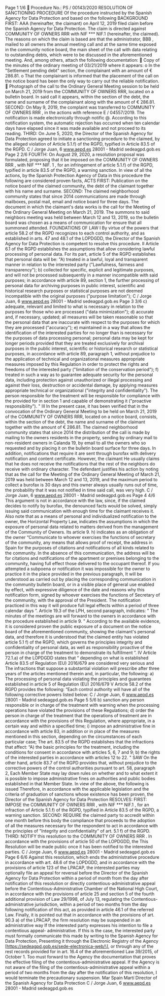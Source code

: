Page 1
1/6
 Procedure No.: PS / 00143/2020
RESOLUTION OF SANCTIONING PROCEDURE
Of the procedure instructed by the Spanish Agency for Data Protection and
based on the following
BACKGROUND
FIRST: AAA (hereinafter, the claimant) on April 12, 2019 filed
claim before the Spanish Agency for Data Protection. The claim is
directed against COMMUNITY OF OWNERS RRR with NIF \*\*\* NIF.1 (hereinafter,
the claimed).
The reasons on which the claim is based are that the administrator, BBB , mailed to
all owners the annual meeting call and at the same time exposed in the
community notice board, the main sheet of the call with data
relating to outstanding debts, which were to be discussed in the
aforementioned meeting.
And, among others, attach the following documentation:
 Copy of the minutes of the ordinary meeting of 03/21/2019 where it appears:
o In the "Settlement pending debt" section, the complainant
with an amount of € 286.81.
o That the complainant is informed that the placement of the call
on the notice board has been the only way to carry out the
reliable notification.
 Photograph of the call to the Ordinary General Meeting session to be held
on March 21, 2019 from the COMMUNITY OF OWNERS RRR,
located on a bulletin board. In said call it appears, within the
section of the debt, the name and surname of the complainant along with the amount
of € 286.81.
SECOND: On May 9, 2019, the complaint was transferred to
COMMUNITY OF OWNERS RRR , in the actions with reference
E / 04557/2019. The notification is made electronically through notific @.
According to this notification system, the automatic rejection has occurred when
ten calendar days have elapsed since it was made available and not proceed to its
reading.
THIRD: On June 5, 2020, the Director of the Spanish Agency for
Data Protection agreed to initiate a sanctioning procedure to the claimed, by the
alleged violation of Article 5.1.f) of the RGPD, typified in Article 83.5 of the
RGPD.
C / Jorge Juan, 6
www.aepd.es
28001 - Madrid
sedeagpd.gob.es
Page 2
2/6
FOURTH: On August 29, 2020, a resolution proposal was formulated,
proposing that it be imposed on the COMMUNITY OF OWNERS RRR , with NIF
\*\*\* NIF. 1 , for an infringement of article 5.1.f) of the RGPD, typified in article 83.5
of the RGPD, a warning sanction.
In view of all the actions, by the Spanish Protection Agency
of Data in this procedure the following are considered proven facts,
ACTS
FIRST: Publication on the notice board of the claimed community, the debt
of the claimant together with his name and surname.
SECOND: The claimed neighborhood community states that since 2014
communications are made through mailboxes, postal mail, email and
notice board for three days.
The document in which the claimant's data works is the call for the
Meeting of the Ordinary General Meeting on March 21, 2019.
The summons to said neighbors meeting was held between March 12 and 13,
2019, so the bulletin board was chosen as a means of communication for
ensure that all summoned attended.
FOUNDATIONS OF LAW
I
By virtue of the powers that article 58.2 of the RGPD recognizes to each
control authority, and as established in arts. 47 and 48.1 of the LOPDGDD, the
Director of the Spanish Agency for Data Protection is competent to resolve
this procedure.
II
Article 6.1 of the RGPD establishes the assumptions that allow considering
lawful processing of personal data.
For its part, article 5 of the RGPD establishes that personal data will be:
"A) treated in a lawful, loyal and transparent manner in relation to the interested party
("Lawfulness, fairness and transparency");
b) collected for specific, explicit and legitimate purposes, and will not be processed
subsequently in a manner incompatible with said purposes; in accordance with article 89,
section 1, the further processing of personal data for archiving purposes in
public interest, scientific and historical research purposes or statistical purposes are not
deemed incompatible with the original purposes ("purpose limitation");
C / Jorge Juan, 6
www.aepd.es
28001 - Madrid
sedeagpd.gob.es
Page 3
3/6
c) adequate, relevant and limited to what is necessary in relation to the purposes
for those who are processed ("data minimization");
d) accurate and, if necessary, updated; all measures will be taken
reasonable so that the personal data that
are inaccurate with respect to the purposes for which they are processed ("accuracy");
e) maintained in a way that allows the identification of the interested parties
for no longer than is necessary for the purposes of data processing
personal; personal data may be kept for longer periods
provided that they are treated exclusively for archival purposes in the public interest,
scientific or historical research or statistical purposes, in accordance with article
89, paragraph 1, without prejudice to the application of technical and organizational measures
appropriate measures imposed by this Regulation in order to protect the rights and
freedoms of the interested party ("limitation of the conservation period");
f) treated in such a way as to guarantee adequate security for the
personal data, including protection against unauthorized or illegal processing and
against their loss, destruction or accidental damage, by applying measures
appropriate technical or organizational ("integrity and confidentiality").
The person responsible for the treatment will be responsible for compliance with the
provided for in section 1 and capable of demonstrating it ("proactive responsibility"). "
III
In the present case, it has been verified that in the convocation of the
Ordinary General Meeting to be held on March 21, 2019 of the COMMUNITY OF
OWNERS RRR, located on a notice board, consists, within the
section of the debt, the name and surname of the claimant together with the amount of
€ 286.81.
The claimed neighborhood community states that since 2014 the
distribution of the call is made by mailing to the owners
residents in the property, sending by ordinary mail to non-resident owners
in Calanda 19, by email to all the owners who so requested and
by placing it on the bulletin board surface for three days.
In addition, notifications that require it are sent through burofax
with delivery notification and content certificate. However, the claimant
He usually claims that he does not receive the notifications that the rest of the neighbors do
receive with ordinary character.
The defendant justifies his action by noting that as the call for the
Meeting of the Ordinary General Meeting of March 21, 2019 was held between
March 12 and 13, 2019, and the maximum period to collect a burofax is 30 days and
this owner always usually runs out of time, the probability that it was not
notified in time said call, was very high.
C / Jorge Juan, 6
www.aepd.es
28001 - Madrid
sedeagpd.gob.es
Page 4
4/6
This argument is not in accordance with the law, since, if the
claimed decides to notify by burofax, the denounced facts would be solved,
simply issuing said communication with enough time for the
claimant receives it.
Also note that as a means of personal and individualized notification to the
owner, the Horizontal Property Law, indicates the assumptions in which the
exposure of personal data related to matters derived from the
management of the Community of Owners. Its article 9. h) indicates as an obligation of the
owner “Communicate to whoever exercises the functions of secretary of the community,
any means that allows proof of receipt, the address in Spain
for the purposes of citations and notifications of all kinds related to the community.
In the absence of this communication, the address will be for citations and
notifications of the apartment or premises belonging to the community, having full effect
those delivered to the occupant thereof. If you attempted a subpoena or notification
it was impossible for the owner to practice it in the place provided in the previous paragraph,
It will be understood as carried out by placing the corresponding communication in
the community bulletin board, or in a visible place of general use enabled by
effect, with expressive diligence of the date and reasons why this
notification form, signed by whoever exercises the functions of Secretary of the
community, with the approval of the President. The notification practiced in this way
it will produce full legal effects within a period of three calendar days ”.
Article 19.3 of the LPH, second paragraph, indicates: " The minutes of the meetings are
will forward to the owners in accordance with the procedure established in article
9. "
According to the available evidence, it is considered
proven the public exposure of a document on the notice board of the aforementioned
community, showing the claimant's personal data, and therefore it is understood that
the claimed entity has violated article 5.1 f) of the RGPD, which governs the principles
integrity and confidentiality of personal data, as well as responsibility
proactive of the person in charge of the treatment to demonstrate its fulfillment ”.
IV
Article 72.1.a) of the LOPDGDD states that “ depending on what is established
Article 83.5 of Regulation (EU) 2016/679 are considered very serious and
The infractions that suppose a substantial violation will prescribe after three years
of the articles mentioned therein and, in particular, the following:
a) The processing of personal data violating the principles and guarantees
established in article 5 of Regulation (EU) 2016/679
V
Article 58.2 of the RGPD provides the following: “Each control authority
will have all of the following corrective powers listed below:
C / Jorge Juan, 6
www.aepd.es
28001 - Madrid
sedeagpd.gob.es
Page 5
5/6
b) sanction any person responsible or in charge of the treatment with
warning when the processing operations have violated the provisions of
these Regulations;
d) order the person in charge of the treatment that the operations of
treatment are in accordance with the provisions of this Regulation, where appropriate,
in a certain way and within a specified time;
i) impose an administrative fine in accordance with article 83, in addition or in
place of the measures mentioned in this section, depending on the circumstances
of each particular case;
The art. 83.5 of the RGPD establishes that the infractions that
affect:
“A) the basic principles for the treatment, including the conditions for
consent in accordance with articles 5, 6, 7 and 9;
b) the rights of the interested parties in accordance with articles 12 to 22. "
SAW
On the other hand, article 83.7 of the RGPD provides that, without prejudice to the
corrective powers of the control authorities pursuant to art. 58, paragraph 2,
Each Member State may lay down rules on whether and to what extent it is possible to
impose administrative fines on authorities and public bodies established in
that Member State.
In view of the above, the following is issued
Therefore, in accordance with the applicable legislation and the criteria of
graduation of sanctions whose existence has been proven,
the Director of the Spanish Agency for Data Protection RESOLVES:
FIRST: IMPOSE the COMMUNITY OF OWNERS RRR , with NIF \*\*\* NIF.1 ,
for an infraction of Article 5.1.f) of the RGPD, typified in Article 83.5 of the RGPD,
a warning sanction.
SECOND: REQUIRE the claimed party to accredit within one month
before this body the compliance that proceeds to the adoption of all the
measures necessary for the respondent to act in accordance with the principles of
"Integrity and confidentiality" of art. 5.1 f) of the RGPD.
THIRD: NOTIFY this resolution to the COMMUNITY OF OWNERS
RRR .
In accordance with the provisions of article 50 of the LOPDGDD, the
This Resolution will be made public once it has been notified to the interested parties.
C / Jorge Juan, 6
www.aepd.es
28001 - Madrid
sedeagpd.gob.es
Page 6
6/6
Against this resolution, which ends the administrative procedure in accordance with art.
48.6 of the LOPDGDD, and in accordance with the provisions of article 123 of the
LPACAP, the interested parties may optionally file an appeal for reversal
before the Director of the Spanish Agency for Data Protection within a period of
month from the day after notification of this resolution or directly
contentious-administrative appeal before the Contentious-Administrative Chamber of the
National High Court, in accordance with the provisions of article 25 and section 5 of
the fourth additional provision of Law 29/1998, of July 13, regulating the
Contentious-administrative jurisdiction, within a period of two months from the
day following notification of this act, as provided in article 46.1 of the
referred Law.
Finally, it is pointed out that in accordance with the provisions of art. 90.3 a) of the
LPACAP, the firm resolution may be suspended in an administrative way
If the interested party expresses his intention to file a contentious appeal-
administrative. If this is the case, the interested party must formally communicate this
made by writing to the Spanish Agency for Data Protection,
Presenting it through the Electronic Registry of the Agency
\[https://sedeagpd.gob.es/sede-electronica-web/\], or through any of the rest
records provided for in art. 16.4 of the aforementioned Law 39/2015, of October 1. Too
must forward to the Agency the documentation that proves the effective filing
of the contentious-administrative appeal. If the Agency is not aware of the
filing of the contentious-administrative appeal within a period of two months from the
day after the notification of this resolution, I would terminate the
precautionary suspension.
Mar Spain Martí
Director of the Spanish Agency for Data Protection
C / Jorge Juan, 6
www.aepd.es
28001 - Madrid
sedeagpd.gob.es

